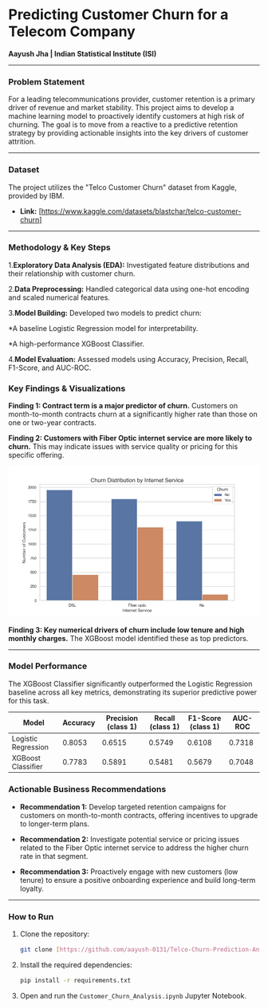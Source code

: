 # Predicting Customer Churn for a Telecom Company

**Aayush Jha | Indian Statistical Institute (ISI)**

---


### Problem Statement

For a leading telecommunications provider, customer retention is a primary driver of revenue and market stability. This project aims to develop a machine learning model to proactively identify customers at high risk of churning. The goal is to move from a reactive to a predictive retention strategy by providing actionable insights into the key drivers of customer attrition.

----


### Dataset

The project utilizes the "Telco Customer Churn" dataset from Kaggle, provided by IBM.

* **Link:** [https://www.kaggle.com/datasets/blastchar/telco-customer-churn]


----


### Methodology & Key Steps

1.**Exploratory Data Analysis (EDA):** Investigated feature distributions and their relationship with customer churn.

2.**Data Preprocessing:** Handled categorical data using one-hot encoding and scaled numerical features.

3.**Model Building:** Developed two models to predict churn:

*A baseline Logistic Regression model for interpretability.

*A high-performance XGBoost Classifier.

4.**Model Evaluation:** Assessed models using Accuracy, Precision, Recall, F1-Score, and AUC-ROC.

### Key Findings & Visualizations
**Finding 1: Contract term is a major predictor of churn.** Customers on month-to-month contracts churn at a significantly higher rate than those on one or two-year contracts.

**Finding 2: Customers with Fiber Optic internet service are more likely to churn.** This may indicate issues with service quality or pricing for this specific offering.

![Churn by Internet Service](churn_by_internetservice.png)


**Finding 3: Key numerical drivers of churn include low tenure and high monthly charges.** The XGBoost model identified these as top predictors.

-----------

### Model Performance
The XGBoost Classifier significantly outperformed the Logistic Regression baseline across all key metrics, demonstrating its superior predictive power for this task.

| Model                    | Accuracy | Precision (class 1) | Recall (class 1) | F1-Score (class 1) | AUC-ROC
| ------------------------ | -------- | ------------------- | ---------------- | ------------------ |----------------
| Logistic Regression      | 0.8053   | 0.6515              | 0.5749           | 0.6108             |0.7318
| XGBoost Classifier       | 0.7783   | 0.5891              | 0.5481           | 0.5679             |0.7048



### Actionable Business Recommendations
* **Recommendation 1:** Develop targeted retention campaigns for customers on month-to-month contracts, offering incentives to upgrade to longer-term plans.

* **Recommendation 2:** Investigate potential service or pricing issues related to the Fiber Optic internet service to address the higher churn rate in that segment.

* **Recommendation 3:** Proactively engage with new customers (low tenure) to ensure a positive onboarding experience and build long-term loyalty.

----------


### How to Run

1.  Clone the repository:
    ```bash
    git clone [https://github.com/aayush-0131/Telco-Churn-Prediction-Analysis.git]
    ```

2.  Install the required dependencies:
    ```bash
    pip install -r requirements.txt
    ```

3.  Open and run the `Customer_Churn_Analysis.ipynb` Jupyter Notebook.
